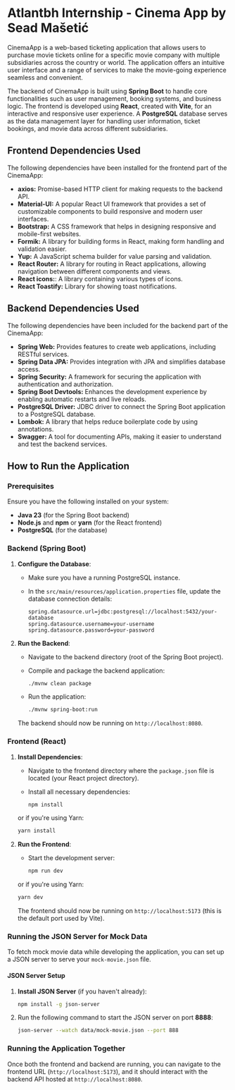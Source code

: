 # Atlantbh Internship - Cinema App by Sead Mašetić

CinemaApp is a web-based ticketing application that allows users to purchase movie tickets online for a specific movie company with multiple subsidiaries across the country or world. The application offers an intuitive user interface and a range of services to make the movie-going experience seamless and convenient.

The backend of CinemaApp is built using **Spring Boot** to handle core functionalities such as user management, booking systems, and business logic. The frontend is developed using **React**, created with **Vite**, for an interactive and responsive user experience. A **PostgreSQL** database serves as the data management layer for handling user information, ticket bookings, and movie data across different subsidiaries.

## Frontend Dependencies Used

The following dependencies have been installed for the frontend part of the CinemaApp:

- **axios:** Promise-based HTTP client for making requests to the backend API.
- **Material-UI:** A popular React UI framework that provides a set of customizable components to build responsive and modern user interfaces.
- **Bootstrap:** A CSS framework that helps in designing responsive and mobile-first websites.
- **Formik:** A library for building forms in React, making form handling and validation easier.
- **Yup:** A JavaScript schema builder for value parsing and validation.
- **React Router:** A library for routing in React applications, allowing navigation between different components and views.
- **React icons:**: A library containing various types of icons.
- **React Toastify:** Library for showing toast notifications.

## Backend Dependencies Used

The following dependencies have been included for the backend part of the CinemaApp:

- **Spring Web:** Provides features to create web applications, including RESTful services.
- **Spring Data JPA:** Provides integration with JPA and simplifies database access.
- **Spring Security:** A framework for securing the application with authentication and authorization.
- **Spring Boot Devtools:** Enhances the development experience by enabling automatic restarts and live reloads.
- **PostgreSQL Driver:** JDBC driver to connect the Spring Boot application to a PostgreSQL database.
- **Lombok:** A library that helps reduce boilerplate code by using annotations.
- **Swagger:** A tool for documenting APIs, making it easier to understand and test the backend services.

## How to Run the Application

### Prerequisites

Ensure you have the following installed on your system:
- **Java 23** (for the Spring Boot backend)
- **Node.js** and **npm** or **yarn** (for the React frontend)
- **PostgreSQL** (for the database)

### Backend (Spring Boot)

1. **Configure the Database**:
   - Make sure you have a running PostgreSQL instance.
   - In the `src/main/resources/application.properties` file, update the database connection details:
   
     ```properties
     spring.datasource.url=jdbc:postgresql://localhost:5432/your-database
     spring.datasource.username=your-username
     spring.datasource.password=your-password
     ```

2. **Run the Backend**:
   - Navigate to the backend directory (root of the Spring Boot project).
   - Compile and package the backend application:
   
     ```bash
     ./mvnw clean package
     ```

   - Run the application:
   
     ```bash
     ./mvnw spring-boot:run
     ```

   The backend should now be running on `http://localhost:8080`.

### Frontend (React)

1. **Install Dependencies**:
   - Navigate to the frontend directory where the `package.json` file is located (your React project directory).
   - Install all necessary dependencies:

     ```bash
     npm install
     ```

   or if you're using Yarn:

     ```bash
     yarn install
     ```

2. **Run the Frontend**:
   - Start the development server:

     ```bash
     npm run dev
     ```

   or if you're using Yarn:

     ```bash
     yarn dev
     ```

   The frontend should now be running on `http://localhost:5173` (this is the default port used by Vite).

### Running the JSON Server for Mock Data
To fetch mock movie data while developing the application, you can set up a JSON server to serve your `mock-movie.json` file.
#### JSON Server Setup
1. **Install JSON Server** (if you haven't already):
   ```bash
   npm install -g json-server
2. Run the following command to start the JSON server on port **8888**:
   ```bash
   json-server --watch data/mock-movie.json --port 888

### Running the Application Together

Once both the frontend and backend are running, you can navigate to the frontend URL (`http://localhost:5173`), and it should interact with the backend API hosted at `http://localhost:8080`.
